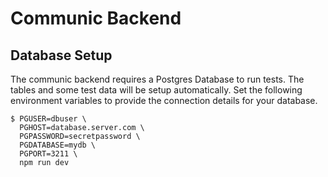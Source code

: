 # Communic Backend

## Database Setup

The communic backend requires a Postgres Database to run tests.
The tables and some test data will be setup automatically.
Set the following environment variables to provide the connection details for your database.

```
$ PGUSER=dbuser \
  PGHOST=database.server.com \
  PGPASSWORD=secretpassword \
  PGDATABASE=mydb \
  PGPORT=3211 \
  npm run dev
```
